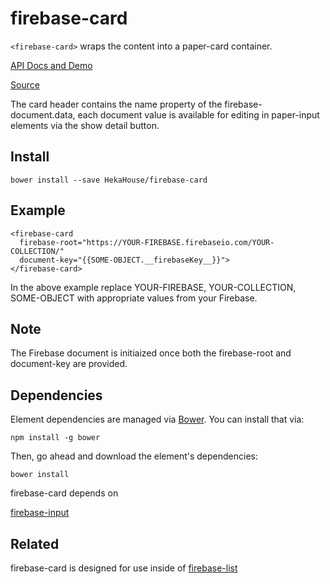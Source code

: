 # firebase-card

`<firebase-card>` wraps the content into a paper-card container.

[API Docs and Demo](https://heka-house-firebase-card-demo.firebaseapp.com/)

[Source](http://github.com/hekahouse/firebase-card/)

The card header contains the name property of the firebase-document.data,
each document value is available for editing in paper-input elements
via the show detail button.

## Install

    bower install --save HekaHouse/firebase-card

## Example

    <firebase-card
      firebase-root="https://YOUR-FIREBASE.firebaseio.com/YOUR-COLLECTION/"
      document-key="{{SOME-OBJECT.__firebaseKey__}}">
    </firebase-card>

In the above example replace YOUR-FIREBASE, YOUR-COLLECTION, SOME-OBJECT with appropriate values from your Firebase.

## Note

The Firebase document is initiaized once both the firebase-root and document-key are provided.

## Dependencies

Element dependencies are managed via [Bower](http://bower.io/). You can
install that via:

    npm install -g bower

Then, go ahead and download the element's dependencies:

    bower install

firebase-card depends on

[firebase-input](https://heka-house-firebase-input-demo.firebaseapp.com/)

## Related

firebase-card is designed for use inside of [firebase-list](https://heka-house-firebase-list-demo.firebaseapp.com/)
